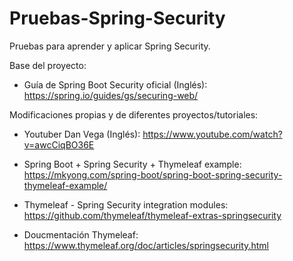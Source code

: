 # Pruebas-Spring-Security
Pruebas para aprender y aplicar Spring Security.

Base del proyecto: 
  - Guía de Spring Boot Security oficial (Inglés): https://spring.io/guides/gs/securing-web/
  
 Modificaciones propias y de diferentes proyectos/tutoriales:

  - Youtuber Dan Vega (Inglés): https://www.youtube.com/watch?v=awcCiqBO36E

  - Spring Boot + Spring Security + Thymeleaf example: https://mkyong.com/spring-boot/spring-boot-spring-security-thymeleaf-example/

  - Thymeleaf - Spring Security integration modules: https://github.com/thymeleaf/thymeleaf-extras-springsecurity

  - Doucmentación Thymeleaf: https://www.thymeleaf.org/doc/articles/springsecurity.html
